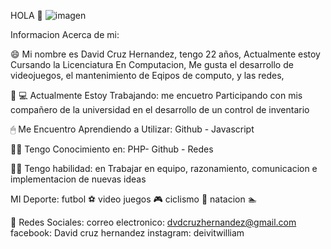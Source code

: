 HOLA 👋
![imagen](https://user-images.githubusercontent.com/77642460/151723454-771c7aa0-b8f3-4ce5-8851-b08a9cadbe46.png)


Informacion Acerca de mi:

😄 Mi nombre es David Cruz Hernandez, tengo 22 años, Actualmente estoy Cursando la Licenciatura En Computacion, Me gusta el desarrollo de videojuegos, el mantenimiento de Eqipos de computo, y las redes,

🧗 💻 Actualmente Estoy Trabajando:
me encuetro Participando con mis compañero de la universidad en el desarrollo de un control de inventario

🖱 Me Encuentro Aprendiendo a Utilizar:
Github - Javascript

🕵️‍♂️ Tengo Conocimiento en:
PHP- Github - Redes

🤸‍♂️ Tengo habilidad: 
en Trabajar en equipo, razonamiento, comunicacion e implementacion de nuevas ideas

MI Deporte:
futbol ⚽
video juegos 🎮
ciclismo 🚴‍ 
natacion 🏊

 📲 Redes Sociales:
correo electronico: dvdcruzhernandez@gmail.com
facebook: David cruz hernandez
instagram: deivitwilliam
